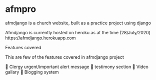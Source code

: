 # afmpro
afmdjango is a church website, built as a practice project using django

Afmdjango is currently hosted on heroku as at the time (28/July/2020)
https://afmdjango.herokuapp.com

Features covered

This are few of the features covered in afmdjango project

🐍 Clergy urgent/important alert message
🐍 testimony section
🐍 Video gallary
🐍 Blogging system
